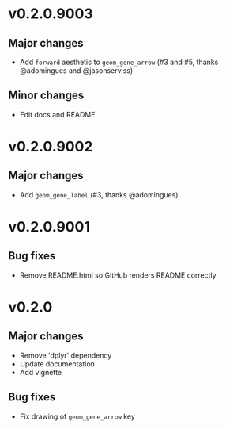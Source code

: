 # v0.2.0.9003

## Major changes

- Add `forward` aesthetic to `geom_gene_arrow` (#3 and #5, thanks @adomingues
  and @jasonserviss)

## Minor changes

- Edit docs and README

# v0.2.0.9002

## Major changes

- Add `geom_gene_label` (#3, thanks @adomingues)

# v0.2.0.9001

## Bug fixes

- Remove README.html so GitHub renders README correctly

# v0.2.0

## Major changes

- Remove 'dplyr' dependency
- Update documentation
- Add vignette

## Bug fixes

- Fix drawing of `geom_gene_arrow` key
